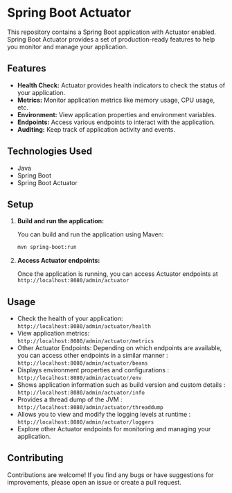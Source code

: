 # Spring Boot Actuator

This repository contains a Spring Boot application with Actuator enabled. Spring Boot Actuator provides a set of production-ready features to help you monitor and manage your application.

## Features

- **Health Check:** Actuator provides health indicators to check the status of your application.
- **Metrics:** Monitor application metrics like memory usage, CPU usage, etc.
- **Environment:** View application properties and environment variables.
- **Endpoints:** Access various endpoints to interact with the application.
- **Auditing:** Keep track of application activity and events.

## Technologies Used

- Java
- Spring Boot
- Spring Boot Actuator

## Setup

1. **Build and run the application:**

    You can build and run the application using Maven:

    ```bash
    mvn spring-boot:run
    ```

2. **Access Actuator endpoints:**

    Once the application is running, you can access Actuator endpoints at `http://localhost:8080/admin/actuator`

## Usage

- Check the health of your application: `http://localhost:8080/admin/actuator/health`
- View application metrics: `http://localhost:8080/admin/actuator/metrics`
- Other Actuator Endpoints: Depending on which endpoints are available, you can access other endpoints in a similar manner : `http://localhost:8080/admin/actuator/beans`
- Displays environment properties and configurations : `http://localhost:8080/admin/actuator/env`
- Shows application information such as build version and custom details : `http://localhost:8080/admin/actuator/info`
- Provides a thread dump of the JVM : `http://localhost:8080/admin/actuator/threaddump`
- Allows you to view and modify the logging levels at runtime : `http://localhost:8080/admin/actuator/loggers`
- Explore other Actuator endpoints for monitoring and managing your application.

## Contributing

Contributions are welcome! If you find any bugs or have suggestions for improvements, please open an issue or create a pull request.
